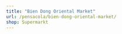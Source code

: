 ```yaml
---
title: "Bien Dong Oriental Market"
url: /pensacola/bien-dong-oriental-market/
shop: Supermarkt
---
```

